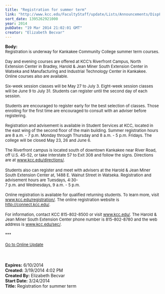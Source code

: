 ```yaml
---
title: "Registration for summer term"
link: "http://www.kcc.edu/FacultyStaff/update/Lists/Announcements/DispForm.aspx?ID=1448"
sort_date: 1395262921000
year: 2014
pubDate: "19 Mar 2014 21:02:01 GMT"
creator: "Elizabeth Becvar"
---
```


<div><b>Body:</b> <div class="ExternalClass6C6AA891ED6F41ACAB251D0F711F8CBC"><div><font size="2">Registration is underway for Kankakee Community College summer term courses.</font></div><font size="2">
<div><br />Day and evening courses are offered at KCC’s Riverfront Campus, North Extension Center in Bradley, Harold &amp; Jean Miner South Extension Center in Watseka and Manufacturing and Industrial Technology Center in Kankakee. Online courses also are available.</div>
<div><br />Six-week session classes will be May 27 to July 3. Eight-week session classes will be June 9 to July 31. Students can register until the second day of each session.</div>
<div><br />Students are encouraged to register early for the best selection of classes. Those enrolling for the first time are encouraged to consult with an adviser before registering. </div>
<div><br />Registration and advisement is available in Student Services at KCC, located in the east wing of the second floor of the main building. Summer registration hours are 8 a.m. - 7 p.m. Monday through Thursday and 8 a.m. - 5 p.m. Fridays. The college will be closed May 23, 26 and June 6.</div>
<div><br />The Riverfront campus is located south of downtown Kankakee near River Road, off U.S. 45-52, or take Interstate 57 to Exit 308 and follow the signs. Directions are at </font><a href="/directions"><font size="2">www.kcc.edu/directions/</font></a><font size="2">.</font></div>
<div><font size="2"></font> </div>
<div><font size="2">Students also can register and meet with advisers at the Harold &amp; Jean Miner South Extension Center at, 1488 E. Walnut Street in Watseka. Registration and advisement hours are Tuesdays, 4:30-<br />7 p.m. and Wednesdays, 9 a.m. - 5 p.m.</font></div>
<div><font size="2"> <br />Online registration is available for qualified returning students. To learn more, visit </font><a href="/registration"><font size="2">www.kcc.edu/registration/</font></a><font size="2">. The online registration website is </font><a href="http://connect.kcc.edu/"><font size="2">http://connect.kcc.edu/</font></a><font size="2">.</font></div><font size="2">
<div><br />For information, contact KCC 815-802-8500 or visit </font><a href="/"><font size="2">www.kcc.edu/</font></a><font size="2">. The Harold &amp; Jean Miner South Extension Center phone number is 815-802-8780 and the web address is </font><a href="/sec"><font size="2">www.kcc.edu/sec/</font></a><font size="2">.</font></div>
<div><font size="2"></font> </div>
<div><font size="2">***</font></div>
<div><font size="2"></font> </div>
<div><font size="2"><a href="/FacultyStaff/update/Pages/dailyupdate.aspx">Go to Online Update</a></font></div>
<div><font size="2"></font> </div>
<div><font size="2"></font> </div>
<div><font size="2"> </font></div></div></div>
<div><b>Expires:</b> 6/10/2014</div>
<div><b>Created:</b> 3/19/2014 4:02 PM</div>
<div><b>Created By:</b> Elizabeth Becvar</div>
<div><b>Start Date:</b> 3/24/2014</div>
<div><b>Title:</b> Registration for summer term</div>
